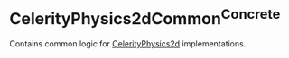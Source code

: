 # CelerityPhysics2dCommon<sup>Concrete</sup>

Contains common logic for [CelerityPhysics2d](../CelerityPhysics2d/README.md) implementations.
